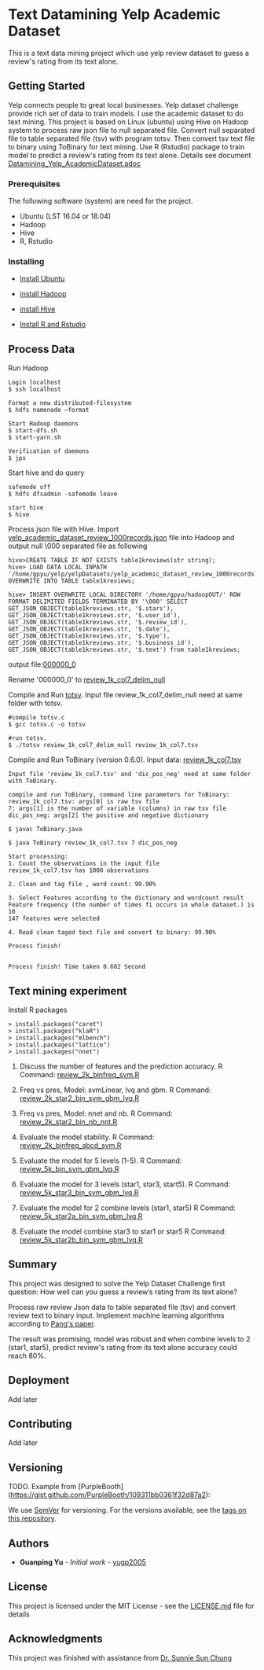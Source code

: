 # Text Datamining Yelp Academic Dataset

This is a text data mining project which use yelp review dataset to guess a review's rating from its text alone.

## Getting Started

Yelp connects people to great local businesses. Yelp dataset challenge provide rich set of data to train models. I use the academic dataset to do text mining.
This project is based on Linux (ubuntu) using Hive on Hadoop system to process raw json file to null separated file. Convert null separated file to table separated file (tsv) with program totsv. Then convert tsv text file to binary using ToBinary for text mining. Use R (Rstudio) package to train model to predict a review's rating from its text alone. Details see document
[Datamining_Yelp_AcademicDataset.adoc](./Datamining_Yelp_AcademicDataset.adoc)

### Prerequisites

The following software (system) are need for the project.
- Ubuntu (LST 16.04 or 18.04)
- Hadoop
- Hive
- R, Rstudio

### Installing
- [Install Ubuntu](https://releases.ubuntu.com/)

- [install Hadoop](./Install_Hadoop.adoc)

- [install Hive](./Install_Hive.adoc)

- [Install R and Rstudio](https://rstudio.com/products/rstudio/download/#download)

## Process Data

Run Hadoop
```
Login localhost
$ ssh localhost

Format a new distributed-filesystem
$ hdfs namenode –format

Start Hadoop daemons
$ start-dfs.sh
$ start-yarn.sh

Verification of daemons
$ jps
```

Start hive and do query
```
safemode off
$ hdfs dfsadmin -safemode leave

start hive
$ hive
```

Process json file with Hive. Import [yelp_academic_dataset_review_1000records.json](./sampleData/yelp_academic_dataset_review_1000records.json) file into Hadoop and output null \000 separated file as following
```
hive>CREATE TABLE IF NOT EXISTS table1kreviews(str string);
hive> LOAD DATA LOCAL INPATH '/home/gpyu/yelp/yelpDatasets/yelp_academic_dataset_review_1000records.json' OVERWRITE INTO TABLE table1kreviews;

hive> INSERT OVERWRITE LOCAL DIRECTORY '/home/gpyu/hadoopOUT/' ROW FORMAT DELIMITED FIELDS TERMINATED BY '\000' SELECT GET_JSON_OBJECT(table1kreviews.str, '$.stars'), GET_JSON_OBJECT(table1kreviews.str, '$.user_id'), GET_JSON_OBJECT(table1kreviews.str, '$.review_id'), GET_JSON_OBJECT(table1kreviews.str, '$.date'), GET_JSON_OBJECT(table1kreviews.str, '$.type'), GET_JSON_OBJECT(table1kreviews.str, '$.business_id'), GET_JSON_OBJECT(table1kreviews.str, '$.text') from table1kreviews;
```
output file:[000000_0](./sampleData/000000_0)

Rename '000000_0' to [review_1k_col7_delim_null](./sampleData/review_1k_col7_delim_null)

Compile and Run [totsv](./totsv/totsv.c).
Input file review_1k_col7_delim_null need at same folder with totsv.
```
#compile totsv.c
$ gcc totsv.c -o totsv

#run totsv.
$ ./totsv review_1k_col7_delim_null review_1k_col7.tsv
```

Compile and Run ToBinary (version 0.6.0).
Input data: [review_1k_col7.tsv](./ToBinary/sampleData/input/review_1k_col7.tsv)
```
Input file 'review_1k_col7.tsv' and 'dic_pos_neg' need at same folder with ToBinary.

compile and run ToBinary, command line parameters for ToBinary:
review_1k_col7.tsv: args[0] is raw tsv file
7: args[1] is the number of variable (columns) in raw tsv file
dic_pos_neg: args[2] the positive and negative dictionary

$ javac ToBinary.java

$ java ToBinary review_1k_col7.tsv 7 dic_pos_neg

Start processing:
1. Count the observations in the input file
review_1k_col7.tsv has 1000 observations

2. Clean and tag file , word count: 99.90%

3. Select Features according to the dictionary and wordcount result
Feature frequency (the number of times fi occurs in whole dataset.) is 10
147 features were selected

4. Read clean taged text file and convert to binary: 99.90%

Process finish!


Process finish! Time taken 0.602 Second
```

## Text mining experiment
Install R packages
```
> install.packages("caret")
> install.packages("klaR")
> install.packages("mlbench")
> install.packages("lattice")
> install.packages("nnet")
```
1. Discuss the number of features and the prediction accuracy.
R Command: [review_2k_binfreq_svm.R](./RData/review_2k_binfreq_svm.R)

2. Freq vs pres, Model: svmLinear, lvq and gbm.
R Command: [review_2k_star2_bin_svm_gbm_lvq.R](./RData/review_2k_star2_bin_svm_gbm_lvq.R)

3. Freq vs pres, Model: nnet and nb.
R Command: [review_2k_star2_bin_nb_nnt.R](./RData/review_2k_star2_bin_nb_nnt.R)

4. Evaluate the model stability.
R Command: [review_2k_binfreq_abcd_svm.R](./RData/review_2k_binfreq_abcd_svm.R)

5. Evaluate the model for 5 levels (1-5).
R Command: [review_5k_bin_svm_gbm_lvq.R](./RData/review_5k_bin_svm_gbm_lvq.R)

6. Evaluate the model for 3 levels (star1, star3, start5).
R Command: [review_5k_star3_bin_svm_gbm_lvq.R](./RData/review_5k_star3_bin_svm_gbm_lvq.R)

7. Evaluate the model for 2 combine levels (star1, star5)
R Command: [review_5k_star2a_bin_svm_gbm_lvq.R](./RData/review_5k_star2a_bin_svm_gbm_lvq.R)

8. Evaluate the model combine star3 to star1 or star5
R Command: [review_5k_star2b_bin_svm_gbm_lvq.R](./RData/review_5k_star2b_bin_svm_gbm_lvq.R)

## Summary
This project was designed to solve the Yelp Dataset Challenge first question: How well can you guess a review’s rating from its text alone?

Process raw review Json data to table separated file (tsv) and convert review text to binary input. Implement machine learning algorithms
according to [Pang's paper](https://www.aclweb.org/anthology/W02-1011/).

The result was promising, model was robust and when combine levels to 2 (star1, star5), predict review's rating from its text alone accuracy could reach 80%.

## Deployment
Add later

## Contributing

Add later

## Versioning
TODO. Example from [PurpleBooth] (https://gist.github.com/PurpleBooth/109311bb0361f32d87a2):

We use [SemVer](http://semver.org/) for versioning. For the versions available, see the [tags on this repository](https://github.com/your/project/tags).

## Authors

* **Guanping Yu** - *Initial work* - [yugp2005](https://github.com/yugp2005)

## License

This project is licensed under the MIT License - see the [LICENSE.md](LICENSE.md) file for details

## Acknowledgments
This project was finished with assistance from [Dr. Sunnie Sun Chung](http://cis.csuohio.edu/~sschung/?_ga=2.19094651.271117479.1587669425-2103934368.1586175169)
